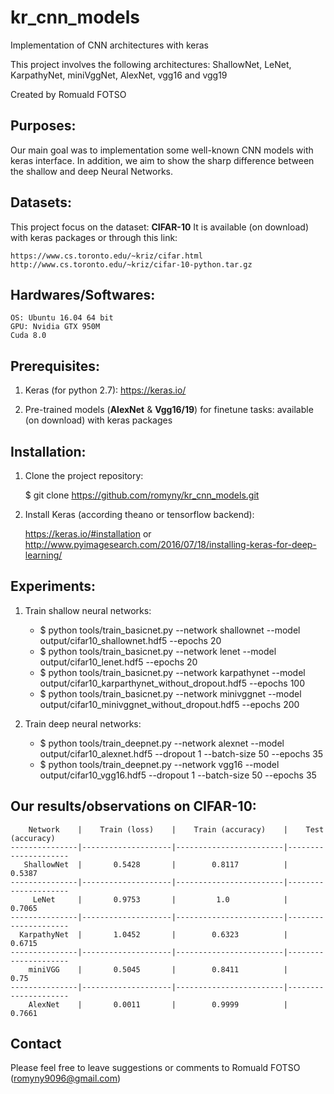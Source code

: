 # kr_cnn_models
Implementation of CNN architectures with keras

This project involves the following architectures:
ShallowNet, LeNet, KarpathyNet, miniVggNet, AlexNet, vgg16 and vgg19

Created by Romuald FOTSO

## Purposes:

Our main goal was to implementation some well-known CNN models with keras interface.
In addition, we aim to show the sharp difference between the shallow and deep Neural Networks.

## Datasets:

This project focus on the dataset: **CIFAR-10**
It is available (on download) with keras packages or through this link:

    https://www.cs.toronto.edu/~kriz/cifar.html
    http://www.cs.toronto.edu/~kriz/cifar-10-python.tar.gz

## Hardwares/Softwares:
    OS: Ubuntu 16.04 64 bit
    GPU: Nvidia GTX 950M
    Cuda 8.0

## Prerequisites:

1) Keras (for python 2.7): https://keras.io/

2) Pre-trained models (**AlexNet** & **Vgg16/19**) for finetune tasks: available (on download) with keras packages

## Installation:

1) Clone the project repository:

    $ git clone https://github.com/romyny/kr_cnn_models.git
    
2) Install Keras (according theano or tensorflow backend):

    https://keras.io/#installation or
    http://www.pyimagesearch.com/2016/07/18/installing-keras-for-deep-learning/

## Experiments:

1) Train shallow neural networks:

    * $ python tools/train_basicnet.py --network shallownet --model output/cifar10_shallownet.hdf5 --epochs 20
    * $ python tools/train_basicnet.py --network lenet --model output/cifar10_lenet.hdf5 --epochs 20
    * $ python tools/train_basicnet.py --network karpathynet --model output/cifar10_karparthynet_without_dropout.hdf5 --epochs 100
    * $ python tools/train_basicnet.py --network minivggnet --model output/cifar10_minivggnet_without_dropout.hdf5 --epochs 200
    
2) Train deep neural networks:

    * $ python tools/train_deepnet.py --network alexnet --model output/cifar10_alexnet.hdf5 --dropout 1 --batch-size 50 --epochs 35
    * $ python tools/train_deepnet.py --network vgg16 --model output/cifar10_vgg16.hdf5 --dropout 1 --batch-size 50 --epochs 35

## Our results/observations on CIFAR-10:

        Network    |    Train (loss)    |    Train (accuracy)    |    Test (accuracy)
    ---------------|--------------------|------------------------|---------------------
       ShallowNet  |       0.5428       |        0.8117          |       0.5387
    ---------------|--------------------|------------------------|---------------------
         LeNet     |       0.9753       |         1.0            |       0.7065
    ---------------|--------------------|------------------------|---------------------
      KarpathyNet  |       1.0452       |        0.6323          |       0.6715
    ---------------|--------------------|------------------------|---------------------
        miniVGG    |       0.5045       |        0.8411          |       0.75
    ---------------|--------------------|------------------------|---------------------
        AlexNet    |       0.0011       |        0.9999          |       0.7661
        
## Contact

Please feel free to leave suggestions or comments to Romuald FOTSO (romyny9096@gmail.com)

    
    
